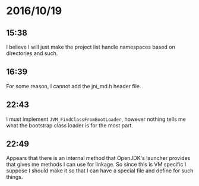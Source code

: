 # 2016/10/19

## 15:38

I believe I will just make the project list handle namespaces based on
directories and such.

## 16:39

For some reason, I cannot add the jni_md.h header file.

## 22:43

I must implement `JVM_FindClassFromBootLoader`, however nothing tells me what
the bootstrap class loader is for the most part.

## 22:49

Appears that there is an internal method that OpenJDK's launcher provides that
gives me methods I can use for linkage. So since this is VM specific I suppose
I should make it so that I can have a special file and define for such things.
